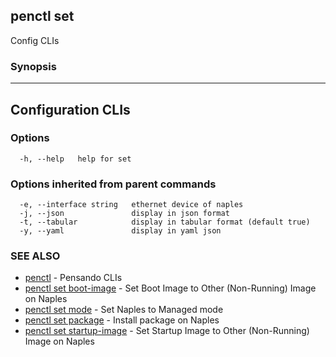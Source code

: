 ## penctl set

Config CLIs

### Synopsis



--------------------
 Configuration CLIs 
--------------------


### Options

```
  -h, --help   help for set
```

### Options inherited from parent commands

```
  -e, --interface string   ethernet device of naples
  -j, --json               display in json format
  -t, --tabular            display in tabular format (default true)
  -y, --yaml               display in yaml json
```

### SEE ALSO
* [penctl](penctl.md)	 - Pensando CLIs
* [penctl set boot-image](penctl_set_boot-image.md)	 - Set Boot Image to Other (Non-Running) Image on Naples
* [penctl set mode](penctl_set_mode.md)	 - Set Naples to Managed mode
* [penctl set package](penctl_set_package.md)	 - Install package on Naples
* [penctl set startup-image](penctl_set_startup-image.md)	 - Set Startup Image to Other (Non-Running) Image on Naples

